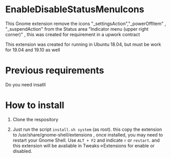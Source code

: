 # EnableDisableStatusMenuIcons

This Gnome extension remove the icons "_settingsAction","_powerOffItem" , "_suspendAction" from the Status area "Indicator menu (upper right corner)" , this was created for requirement in a upwork contract

This extension was created for running in Ubuntu 18.04, but must be work for 19.04 and 19.10 as well

# Previous requirements
Do you need insatll 


# How to install
1) Clone the respository 

2) Just run the script `install.sh system` (as root). this copy the extension to /usr/share/gnome-shell/extensions , once installed, you may need to restart your Gnome Shell. Use `ALT + F2` and indicate `r` or `restart`. and this extension will be avaliable in Tweaks->Extensions for enable or disabled.


